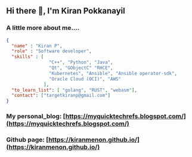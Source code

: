 ## Hi there 👋, I'm Kiran Pokkanayil

<!--
**kiranmenon/kiranmenon** is a ✨ _special_ ✨ repository because its `README.md` (this file) appears on your GitHub profile.

Here are some ideas to get you started:

- 🔭 I’m currently working on ...
- 🌱 I’m currently learning ...
- 👯 I’m looking to collaborate on ...
- 🤔 I’m looking for help with ...
- 💬 Ask me about ...
- 📫 How to reach me: ...
- 😄 Pronouns: ...
- ⚡ Fun fact: ...
-->

### A little more about me....

```json
{
  "name" : "Kiran P",
  "role" : "Software developer",
  "skills" : [
                "C++", "Python", "Java",
                "Qt", "GObjectC" "RHCE",
                "Kubernetes", "Ansible", "Ansible operator-sdk",
                "Oracle Cloud (OCI)", "AWS"
              ],
  "to_learn_list": [ "golang", "RUST", "webasm"],
  "contact": ["targetkiranp@gmail.com"]
}
```

###  My personal_blog: [https://myquicktechrefs.blogspot.com/](https://myquicktechrefs.blogspot.com/)
### Github page: [https://kiranmenon.github.io/](https://kiranmenon.github.io/)

